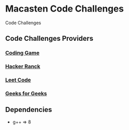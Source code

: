 # Macasten Code Challenges

Code Challenges

## Code Challenges Providers

### [Coding Game](./codinggames/README.md)

### [Hacker Ranck](./hackerrank/README.md)

### [Leet Code](./leetcode/README.md)

### [Geeks for Geeks](./geeksforgeeks/README.md)

## Dependencies

* g++ => 8
